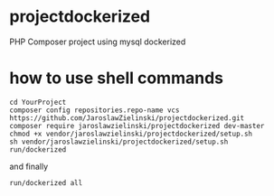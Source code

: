 # projectdockerized
PHP Composer project using mysql dockerized

# how to use shell commands
```ssh
cd YourProject
composer config repositories.repo-name vcs https://github.com/JaroslawZielinski/projectdockerized.git
composer require jaroslawzielinski/projectdockerized dev-master
chmod +x vendor/jaroslawzielinski/projectdockerized/setup.sh
sh vendor/jaroslawzielinski/projectdockerized/setup.sh
run/dockerized
```
and finally
```ssh
run/dockerized all
```
